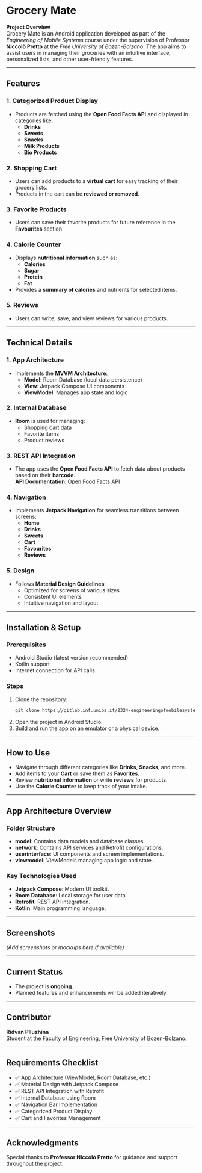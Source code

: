 # Grocery Mate

**Project Overview**  
Grocery Mate is an Android application developed as part of the *Engineering of Mobile Systems* course under the supervision of Professor **Niccolò Pretto** at the *Free University of Bozen-Bolzano*. The app aims to assist users in managing their groceries with an intuitive interface, personalized lists, and other user-friendly features.

---

## Features

### 1. Categorized Product Display
- Products are fetched using the **Open Food Facts API** and displayed in categories like:
  - **Drinks**
  - **Sweets**
  - **Snacks**
  - **Milk Products**
  - **Bio Products**

### 2. Shopping Cart
- Users can add products to a **virtual cart** for easy tracking of their grocery lists.
- Products in the cart can be **reviewed or removed**.

### 3. Favorite Products
- Users can save their favorite products for future reference in the **Favourites** section.

### 4. Calorie Counter
- Displays **nutritional information** such as:
  - **Calories**
  - **Sugar**
  - **Protein**
  - **Fat**
- Provides a **summary of calories** and nutrients for selected items.

### 5. Reviews
- Users can write, save, and view reviews for various products.

---

## Technical Details

### 1. App Architecture
- Implements the **MVVM Architecture**:
  - **Model**: Room Database (local data persistence)
  - **View**: Jetpack Compose UI components
  - **ViewModel**: Manages app state and logic

### 2. Internal Database
- **Room** is used for managing:
  - Shopping cart data
  - Favorite items
  - Product reviews

### 3. REST API Integration
- The app uses the **Open Food Facts API** to fetch data about products based on their **barcode**.  
  **API Documentation**: [Open Food Facts API](https://world.openfoodfacts.org/)

### 4. Navigation
- Implements **Jetpack Navigation** for seamless transitions between screens:
  - **Home**
  - **Drinks**
  - **Sweets**
  - **Cart**
  - **Favourites**
  - **Reviews**

### 5. Design
- Follows **Material Design Guidelines**:
  - Optimized for screens of various sizes
  - Consistent UI elements
  - Intuitive navigation and layout

---
## Installation & Setup

### Prerequisites
- Android Studio (latest version recommended)
- Kotlin support
- Internet connection for API calls

### Steps
1. Clone the repository:
   ```bash
   git clone https://gitlab.inf.unibz.it/2324-engineeringofmobilesystems/plluzhina_ridvan-grocery-mate.git

2. Open the project in Android Studio.
3. Build and run the app on an emulator or a physical device.
---

## How to Use

- Navigate through different categories like **Drinks**, **Snacks**, and more.
- Add items to your **Cart** or save them as **Favorites**.
- Review **nutritional information** or write **reviews** for products.
- Use the **Calorie Counter** to keep track of your intake.

---

## App Architecture Overview

### Folder Structure
- **model**: Contains data models and database classes.
- **network**: Contains API services and Retrofit configurations.
- **userinterface**: UI components and screen implementations.
- **viewmodel**: ViewModels managing app logic and state.

### Key Technologies Used
- **Jetpack Compose**: Modern UI toolkit.
- **Room Database**: Local storage for user data.
- **Retrofit**: REST API integration.
- **Kotlin**: Main programming language.

---

## Screenshots

*(Add screenshots or mockups here if available)*

---

## Current Status

- The project is **ongoing**.
- Planned features and enhancements will be added iteratively.

---

## Contributor

**Ridvan Plluzhina**  
Student at the Faculty of Engineering, Free University of Bozen-Bolzano.

---

## Requirements Checklist

- ✅ App Architecture (ViewModel, Room Database, etc.)
- ✅ Material Design with Jetpack Compose
- ✅ REST API Integration with Retrofit
- ✅ Internal Database using Room
- ✅ Navigation Bar Implementation
- ✅ Categorized Product Display
- ✅ Cart and Favorites Management

---

## Acknowledgments

Special thanks to **Professor Niccolò Pretto** for guidance and support throughout the project.